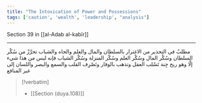 ```yaml
---
title: "The Intoxication of Power and Possessions"
tags: ['caution', 'wealth', 'leadership', "analysis"]
---
```


 Section 39 in [[al-Adab al-kabīr]]

---
مطلبٌ في التحذير من الاغترار بالسلطان والمال والعلم والجاه والشباب تحرَّزْ من سُكْر السلطان وسُكْر المال وسُكْر العلم وسُكْر المنزلة وسُكْر الشباب فإنه ليس من هذا شيء إلَّا وهو ريح جِنة تَسْلب العقل وتذهب بالوقار وتَصْرِف القلب والسمع والبصر واللسان إلى غير المنافع

> [!verbatim]
> - [[Section (duya.108)]]
